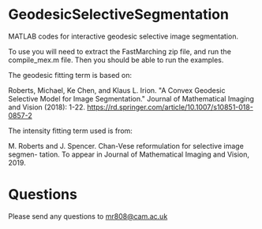 # GeodesicSelectiveSegmentation

MATLAB codes for interactive geodesic selective image segmentation. 

To use you will need to extract the FastMarching zip file, and run the compile_mex.m file. Then you should be able to run the examples.

The geodesic fitting term is based on:

Roberts, Michael, Ke Chen, and Klaus L. Irion. "A Convex Geodesic Selective Model for Image Segmentation." Journal of Mathematical Imaging and Vision (2018): 1-22.
https://rd.springer.com/article/10.1007/s10851-018-0857-2

The intensity fitting term used is from:

M. Roberts and J. Spencer. Chan-Vese reformulation for selective image segmen-
tation. To appear in Journal of Mathematical Imaging and Vision, 2019.

# Questions

Please send any questions to mr808@cam.ac.uk
